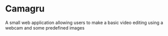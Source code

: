 # Camagru
A small web application allowing users to make a basic video editing using a webcam and some predefined images
